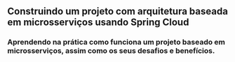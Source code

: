 ## Construindo um projeto com arquitetura baseada em microsserviços usando Spring Cloud

### Aprendendo na prática como funciona um projeto baseado em microsserviços, assim como os seus desafios e benefícios.

